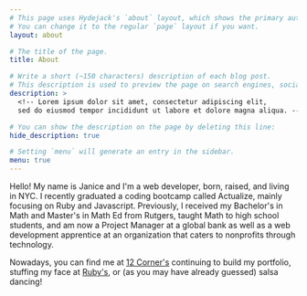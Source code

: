```yaml
---
# This page uses Hydejack's `about` layout, which shows the primary author's picture and about text at the top.
# You can change it to the regular `page` layout if you want.
layout: about

# The title of the page.
title: About

# Write a short (~150 characters) description of each blog post.
# This description is used to preview the page on search engines, social media, etc.
description: >
  <!-- Lorem ipsum dolor sit amet, consectetur adipiscing elit,
  sed do eiusmod tempor incididunt ut labore et dolore magna aliqua. -->

# You can show the description on the page by deleting this line:
hide_description: true

# Setting `menu` will generate an entry in the sidebar.
menu: true
---
```


Hello! My name is Janice and I'm a web developer, born, raised, and living in NYC. I recently graduated a coding bootcamp called Actualize, mainly focusing on Ruby and Javascript. Previously, I received my Bachelor's in Math and Master's in Math Ed from Rutgers, taught Math to high school students, and am now a Project Manager at a global bank as well as a web development apprentice at an organization that caters to nonprofits through technology.

Nowadays, you can find me at [12 Corner's](https://www.yelp.com/biz/12-corners-coffee-new-york) continuing to build my portfolio, stuffing my face at [Ruby's](https://www.yelp.com/biz/rubys-murray-hill-new-york), or (as you may have already guessed) salsa dancing!
